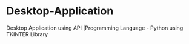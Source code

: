# Desktop-Application
Desktop Application using API |Programming Language - Python using TKINTER Library 
